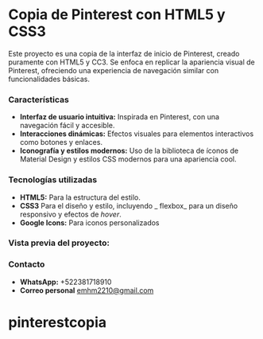 
# Copia de Pinterest con HTML5  y CSS3
Este proyecto es una copia de la interfaz de inicio de Pinterest, creado puramente con HTML5 y CC3. Se enfoca en replicar la apariencia visual de Pinterest, ofreciendo una experiencia de navegación similar con funcionalidades básicas.

###  Características
+ **Interfaz de usuario intuitiva:**    Inspirada en Pinterest, con una navegación fácil y accesible.
+ **Interacciones dinámicas:** Efectos visuales para elementos interactivos como botones y enlaces.
+ **Iconografía y estilos modernos:** Uso de la biblioteca de íconos de Material Design y estilos CSS modernos para una apariencia cool.

### Tecnologías utilizadas

+ **HTML5:** Para la estructura del estilo.
+ **CSS3** Para el diseño y estilo, incluyendo _ flexbox_ para un diseño responsivo y efectos de _hover_.
+ **Google Icons:** Para iconos personalizados

### Vista previa del proyecto:

### Contacto
+ **WhatsApp:** +522381718910
+ **Correo personal**   emhm2210@gmail.com


# pinterestcopia
